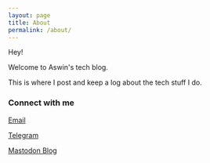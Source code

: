 ```yaml
---
layout: page
title: About
permalink: /about/
---
```



Hey! &nbsp;

Welcome to Aswin's tech blog. &nbsp;

This is where I post and keep a log about the tech stuff I do.


### Connect with me

[Email](mailto:aswinraman2013@gmail.com)
&nbsp;

[Telegram](https://t.me/officialcjunior)
&nbsp;

[Mastodon Blog](https://oldbytes.space/@officialcjunior)

